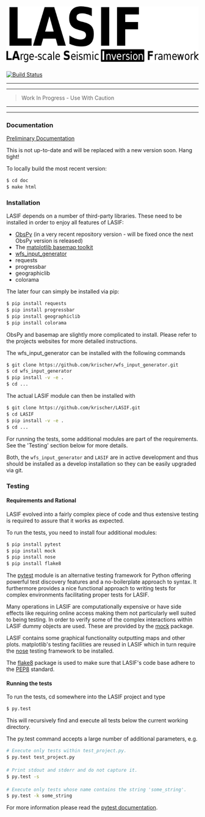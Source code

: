 ![Logo](/doc/images/logo/lasif_logo.png)
---
[![Build Status](https://travis-ci.org/krischer/LASIF.png?branch=master)](https://travis-ci.org/krischer/LASIF)

---
---

> Work In Progress - Use With Caution

---
---

### Documentation

[Preliminary Documentation](http://krischer.github.io/LASIF)

This is not up-to-date and will be replaced with a new version soon. Hang tight!

To locally build the most recent version:

```bash
$ cd doc
$ make html
```


### Installation

LASIF depends on a number of third-party libraries. These need to be installed
in order to enjoy all features of LASIF:

* [ObsPy](http://www.obspy.org) (in a very recent repository version - will be fixed once the next ObsPy version is released)
* The [matplotlib basemap toolkit](http://matplotlib.org/basemap/)
* [wfs_input_generator](http://github.com/krischer/wfs_input_generator)
* requests
* progressbar
* geographiclib
* colorama

The later four can simply be installed via pip:

```bash
$ pip install requests
$ pip install progressbar
$ pip install geographiclib
$ pip install colorama
```

ObsPy and basemap are slightly more complicated to install. Please refer to the
projects websites for more detailed instructions.

The wfs_input_generator can be installed with the following commands

```bash
$ git clone https://github.com/krischer/wfs_input_generator.git
$ cd wfs_input_generator
$ pip install -v -e .
$ cd ...
```

The actual LASIF module can then be installed with

```bash
$ git clone https://github.com/krischer/LASIF.git
$ cd LASIF
$ pip install -v -e .
$ cd ...
```

For running the tests, some additional modules are part of the requirements.
See the 'Testing' section below for more details.

Both, the `wfs_input_generator` and `LASIF` are in active development and thus
should be installed as a develop installation so they can be easily upgraded
via git.


### Testing

#### Requirements and Rational

LASIF evolved into a fairly complex piece of code and thus extensive testing is
required to assure that it works as expected.

To run the tests, you need to install four additional modules:

```bash
$ pip install pytest
$ pip install mock
$ pip install nose
$ pip install flake8
```

The [pytest](http://pytest.org) module is an alternative testing framework for
Python offering powerful test discovery features and a no-boilerplate approach
to syntax. It furthermore provides a nice functional approach to writing tests
for complex environments facilitating proper tests for LASIF.

Many operations in LASIF are computationally expensive or have side effects
like requiring online access making them not particularly well suited to being
testing. In order to verify some of the complex interactions within LASIF dummy
objects are used. These are provided by the
[mock](http://www.voidspace.org.uk/python/mock/) package.

LASIF contains some graphical functionality outputting maps and other plots.
matplotlib's testing facilities are reused in LASIF which in turn require the
[nose](http://nose.readthedocs.org/en/latest/) testing framework to be
installed.

The [flake8](http://flake8.readthedocs.org/en/2.0/) package is used to make
sure that LASIF's code base adhere to the
[PEP8](http://www.python.org/dev/peps/pep-0008/) standard.

#### Running the tests

To run the tests, cd somewhere into the LASIF project and type

```bash
$ py.test
```

This will recursively find and execute all tests below the current working
directory.

The py.test command accepts a large number of additional parameters, e.g.

```bash
# Execute only tests within test_project.py.
$ py.test test_project.py

# Print stdout and stderr and do not capture it.
$ py.test -s

# Execute only tests whose name contains the string 'some_string'.
$ py.test -k some_string
```

For more information please read the [pytest
documentation](http://pytest.org/).

